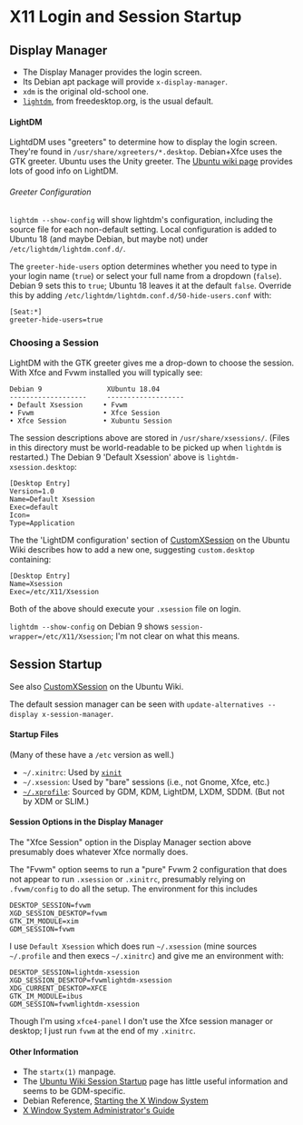 X11 Login and Session Startup
=============================

Display Manager
---------------

* The Display Manager provides the login screen.
* Its Debian apt package will provide `x-display-manager`.
* `xdm` is the original old-school one.
* [`lightdm`], from freedesktop.org, is the usual default.

#### LightDM

LightdDM uses "greeters" to determine how to display the login screen.
They're found in `/usr/share/xgreeters/*.desktop`. Debian+Xfce uses
the GTK greeter. Ubuntu uses the Unity greeter. The [Ubuntu wiki
page][uw-lightdm] provides lots of good info on LightDM.

###### Greeter Configuration

`lightdm --show-config` will show lightdm's configuration, including
the source file for each non-default setting. Local configuration is
added to Ubuntu 18 (and maybe Debian, but maybe not) under
`/etc/lightdm/lightdm.conf.d/`.

The `greeter-hide-users` option determines whether you need to type in
your login name (`true`) or select your full name from a dropdown
(`false`). Debian 9 sets this to `true`; Ubuntu 18 leaves it at the
default `false`. Override this by adding
`/etc/lightdm/lightdm.conf.d/50-hide-users.conf` with:

    [Seat:*]
    greeter-hide-users=true

### Choosing a Session

LightDM with the GTK greeter gives me a drop-down to choose the
session. With Xfce and Fvwm installed you will typically see:

    Debian 9                XUbuntu 18.04
    -------------------     -------------------
    • Default Xsession     • Fvwm
    • Fvwm                 • Xfce Session
    • Xfce Session         • Xubuntu Session

The session descriptions above are stored in `/usr/share/xsessions/`.
(Files in this directory must be world-readable to be picked up when
`lightdm` is restarted.) The Debian 9 'Default Xsession' above is
`lightdm-xsession.desktop`:

    [Desktop Entry]
    Version=1.0
    Name=Default Xsession
    Exec=default
    Icon=
    Type=Application

The the 'LightDM configuration' section of [CustomXSession] on the
Ubuntu Wiki describes how to add a new one, suggesting
`custom.desktop` containing:

    [Desktop Entry]
    Name=Xsession
    Exec=/etc/X11/Xsession

Both of the above should execute your `.xsession` file on login.

`lightdm --show-config` on Debian 9 shows `session-wrapper=/etc/X11/Xsession`;
I'm not clear on what this means.


Session Startup
---------------

See also [CustomXSession] on the Ubuntu Wiki.

The default session manager can be seen with
`update-alternatives --display x-session-manager`.

#### Startup Files

(Many of these have a `/etc` version as well.)

* `~/.xinitrc`: Used by [`xinit`]
* `~/.xsession`: Used by "bare" sessions (i.e., not Gnome, Xfce, etc.)
* [`~/.xprofile`]: Sourced by GDM, KDM, LightDM, LXDM, SDDM. (But not
  by XDM or SLIM.)

#### Session Options in the Display Manager

The "Xfce Session" option in the Display Manager section above
presumably does whatever Xfce normally does.

The "Fvwm" option seems to run a "pure" Fvwm 2 configuration that does
not appear to run `.xsession` or `.xinitrc`, presumably relying on
`.fvwm/config` to do all the setup. The environment for this includes

    DESKTOP_SESSION=fvwm
    XGD_SESSION_DESKTOP=fvwm
    GTK_IM_MODULE=xim
    GDM_SESSION=fvwm

I use `Default Xsession` which does run `~/.xsession` (mine sources
`~/.profile` and then execs `~/.xinitrc`) and give me an environment with:

    DESKTOP_SESSION=lightdm-xsession
    XGD_SESSION_DESKTOP=fvwmlightdm-xsession
    XDG_CURRENT_DESKTOP=XFCE
    GTK_IM_MODULE=ibus
    GDM_SESSION=fvwmlightdm-xsession

Though I'm using `xfce4-panel` I don't use the Xfce session manager
or desktop; I just run `fvwm` at the end of my `.xinitrc`.

#### Other Information

* The `startx(1)` manpage.
* The [Ubuntu Wiki Session Startup][uw-ses-start] page has little
  useful information and seems to be GDM-specific.
* Debian Reference, [Starting the X Window System][debref-startx]
* [X Window System Administrator's Guide][x11-admin-guide]



[`lightdm`]: https://freedesktop.org/wiki/Software/LightDM/
[uw-lightdm]: https://wiki.ubuntu.com/LightDM
[CustomXSession]: https://wiki.ubuntu.com/CustomXSession
[`xinit`]: https://wiki.archlinux.org/index.php/Xinit
[`~/.xprofile`]: https://wiki.archlinux.org/index.php/Xprofile
[uw-ses-start]: https://wiki.ubuntu.com/X/Config/SessionStartup
[debref-startx]: https://www.debian.org/doc/manuals/debian-reference/ch07.en.html#_starting_the_x_window_system
[x11-admin-guide]: https://archive.org/details/xwindowsystemadm08muimiss
